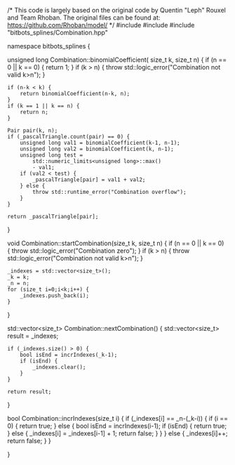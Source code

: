/*
This code is largely based on the original code by Quentin "Leph" Rouxel and Team Rhoban.
The original files can be found at:
https://github.com/Rhoban/model/
*/
#include <limits>
#include <stdexcept>
#include "bitbots_splines/Combination.hpp"

namespace bitbots_splines {

unsigned long Combination::binomialCoefficient(
    size_t k, size_t n)
{
    if (n == 0 || k == 0) {
        return 1;
    }
    if (k > n) {
        throw std::logic_error("Combination not valid k>n");
    }

    if (n-k < k) {
        return binomialCoefficient(n-k, n);
    }
    if (k == 1 || k == n) {
        return n;
    }

    Pair pair(k, n);
    if (_pascalTriangle.count(pair) == 0) {
        unsigned long val1 = binomialCoefficient(k-1, n-1);
        unsigned long val2 = binomialCoefficient(k, n-1);
        unsigned long test =
            std::numeric_limits<unsigned long>::max()
            - val1;
        if (val2 < test) {
            _pascalTriangle[pair] = val1 + val2;
        } else {
            throw std::runtime_error("Combination overflow");
        }
    }

    return _pascalTriangle[pair];
}

void Combination::startCombination(size_t k, size_t n)
{
    if (n == 0 || k == 0) {
        throw std::logic_error("Combination zero");
    }
    if (k > n) {
        throw std::logic_error("Combination not valid k>n");
    }

    _indexes = std::vector<size_t>();
    _k = k;
    _n = n;
    for (size_t i=0;i<k;i++) {
        _indexes.push_back(i);
    }
}

std::vector<size_t> Combination::nextCombination()
{
    std::vector<size_t> result = _indexes;

    if (_indexes.size() > 0) {
        bool isEnd = incrIndexes(_k-1);
        if (isEnd) {
            _indexes.clear();
        }
    }

    return result;
}

bool Combination::incrIndexes(size_t i)
{
    if (_indexes[i] == _n-(_k-i)) {
        if (i == 0) {
            return true;
        } else {
            bool isEnd = incrIndexes(i-1);
            if (isEnd) {
                return true;
            } else {
                _indexes[i] = _indexes[i-1] + 1;
                return false;
            }
        }
    } else {
        _indexes[i]++;
        return false;
    }
}

}
